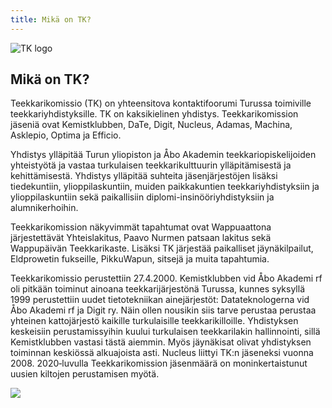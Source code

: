 ```yaml
---
title: Mikä on TK?
---
```

![TK logo](/logos/tklogo-musta.svg)

## Mikä on TK?

Teekkarikomissio (TK) on yhteensitova kontaktifoorumi Turussa toimiville teekkariyhdistyksille. TK on kaksikielinen yhdistys. Teekkarikomission jäseniä ovat Kemistklubben, DaTe, Digit, Nucleus, Adamas, Machina, Asklepio, Optima ja Efficio.

Yhdistys ylläpitää Turun yliopiston ja Åbo Akademin teekkariopiskelijoiden yhteistyötä ja vastaa turkulaisen teekkarikulttuurin ylläpitämisestä ja kehittämisestä. Yhdistys ylläpitää suhteita jäsenjärjestöjen lisäksi tiedekuntiin, ylioppilaskuntiin, muiden paikkakuntien teekkariyhdistyksiin ja ylioppilaskuntiin sekä paikallisiin diplomi-insinööriyhdistyksiin ja alumnikerhoihin.

Teekkarikomission näkyvimmät tapahtumat ovat Wappuaattona järjestettävät Yhteislakitus, Paavo Nurmen patsaan lakitus sekä Wappupäivän Teekkarikaste. Lisäksi TK järjestää paikalliset jäynäkilpailut, Eldprowetin fukseille, PikkuWapun, sitsejä ja muita tapahtumia.

Teekkarikomissio perustettiin 27.4.2000. Kemistklubben vid Åbo Akademi rf oli pitkään toiminut ainoana teekkarijärjestönä Turussa, kunnes syksyllä 1999 perustettiin uudet tietotekniikan ainejärjestöt: Datateknologerna vid Åbo Akademi rf ja Digit ry. Näin ollen nousikin siis tarve perustaa perustaa yhteinen kattojärjestö kaikille turkulaisille teekkarikilloille. Yhdistyksen keskeisiin perustamissyihin kuului turkulaisen teekkarilakin hallinnointi, sillä Kemistklubben vastasi tästä aiemmin. Myös jäynäkisat olivat yhdistyksen toiminnan keskiössä alkuajoista asti. Nucleus liittyi TK:n jäseneksi vuonna 2008. 2020&#8209;luvulla Teekkarikomission jäsenmäärä on moninkertaistunut uusien kiltojen perustamisen myötä.

![](https://tyteekkarit.kuvat.fi/kuvat/Teekkarikomissio+-+Teknologkommissionen/2024/Paavo+Nurmen+lakitus+-+Paavo+Nurmi+m%C3%B6ssp%C3%A5l%C3%A4ggning/msg5630379088-79557.jpg)
